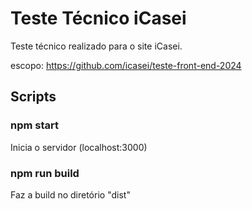 # Teste Técnico iCasei

Teste técnico realizado para o site iCasei.

escopo: https://github.com/icasei/teste-front-end-2024

## Scripts

### npm start
Inicia o servidor (localhost:3000)

### npm run build
Faz a build no diretório "dist"